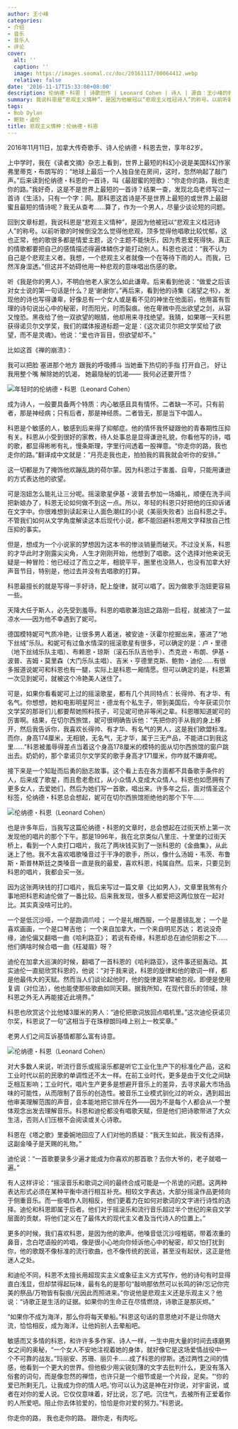 ```yaml
---
author: 王小峰
categories:
- 介绍
- 音乐
- 音乐人
- 评论
cover:
  alt: ''
  caption: ''
  image: https://images.soomal.cc/doc/20161117/00064412.webp
  relative: false
date: '2016-11-17T15:33:08+08:00'
description: 伦纳德・科恩 | 诗歌创作 | Leonard Cohen | 诗人 | 源自：王小峰的微博 | 版权：转载 |  平均/总评分：10.00/10
summary: 我说科恩是“悲观主义情种”，是因为他被冠以“悲观主义桂冠诗人”的称号。以前听歌的时候倒没怎么觉得他悲观，顶多觉得他唱歌比较忧郁，这也正常，他的歌很多都是情爱主题，这个主题不能快乐，因为秀恩爱死得快。真正的情歌都要把自己的感情描述得遍体鳞伤才能打动别人……
tags:
- Bob Dylan
- 鲍勃・迪伦
title: 悲观主义情种：伦纳德・科恩
---
```


2016年11月11日，加拿大传奇歌手、诗人伦纳德・科恩去世，享年82岁。


上中学时，我在《读者文摘》杂志上看到，世界上最短的科幻小说是美国科幻作家弗里蒂克・布朗写的：“地球上最后一个人独自坐在房间，这时，忽然响起了敲门声。”后来读到伦纳德・科恩的一首诗，叫《最甜蜜的短歌》：“你走你的路，我也走你的路。”我好奇，这是不是世界上最短的一首诗？结果一查，发现北岛老师写过一首诗《生活》，只有一个字：网。那科恩这首诗是不是世界上最短的或世界上最甜蜜且最短的情诗呢？我无从查考……算了，作为一个男人，尽量少谈论短的问题。

回到文章标题，我说科恩是“悲观主义情种”，是因为他被冠以“悲观主义桂冠诗人”的称号。以前听歌的时候倒没怎么觉得他悲观，顶多觉得他唱歌比较忧郁，这也正常，他的歌很多都是情爱主题，这个主题不能快乐，因为秀恩爱死得快。真正的情歌都要把自己的感情描述得遍体鳞伤才能打动别人。科恩也说过：“我不认为自己是个悲观主义者。我想，一个悲观主义者就像一个在等待下雨的人。而我，已然浑身湿透。”但这并不妨碍他用一种悲观的意味唱出伤感的歌。

听《我是你的男人》，不明白他老人家怎么如此谦卑。后来看到他说：“做爱之后该对女士说的第一句话是什么？是‘谢谢你’。”再后来，看到他的诗集《渴望之书》，发现他的诗也写得谦卑，好像总有一个女人或是看不见的神坐在他面前，他用富有哲理的诗句说出心中的秘密，时而阳光，时而裂痕。他在卑微中亮出欲望之剑，从容又惶恐。黑夜给了他一双欲望的眼腈，他却用来寻找绝望。我猜，如果哪一天科恩获得诺贝尔文学奖，我们的媒体报道标题一定是：《这次诺贝尔把文学奖给了欲望，而不是灵魂》。他说：“爱也许盲目，但欲望却不。”

比如这首《禅的崩溃》：

我可以把脸
塞进那个地方
跟我的呼吸搏斗
当她垂下热切的手指
打开自己，
好让我用整个嘴
解除她的饥渴，
她最隐秘的饥渴――
我何必还要开悟？

![年轻时的伦纳德・科恩（Leonard Cohen）](https://images.soomal.cc/doc/20160920/00063409.webp)





成为诗人，一般要具备两个特质：内心敏感且具有情怀。二者缺一不可。只有前者，那是神经病；只有后者，那是神经质。二者皆无，那是当下中国人。

科恩是个敏感的人，敏感到后来得了抑郁症。他的情怀我怀疑跟他的青春期性压抑有关。科恩从小受到很好的家教，待人处事总是显得谦逊礼貌，你看他写的诗，唱的歌，都显得彬彬有礼，慢条斯理，字里行间透着一股禅意。“你走你的路，我也走你的路。”翻译成中文就是：“月亮走我也走，拍拍我的肩我就会听你的安排。”

这一切都是为了掩饰他欢蹦乱跳的荷尔蒙。因为科恩过于害羞、自卑，只能用谦逊的方式表达他的欲望。

可是泡妞怎么能礼让三分呢。摇滚歌星伊基・波普去参加一场婚礼，顺便在洗手间把新娘办了，科恩无论如何做不到这一点。所以，年轻的科恩只好把他的压抑诉诸在文字中。你很难想到读起来让人面色潮红的小说《美丽失败者》出自科恩之手。不管我们如何从文学角度解读这本后现代小说，都不能回避科恩用文字释放自己性压抑的事实。

但是，想成为一个小说家的梦想因为这本书的惨淡销量而破灭。不过没关系，科恩的才华此时才刚露尖尖角，人生才刚刚开始，他想到了唱歌。这个选择对他来说无疑是一种冒险：他已经过了而立之年，相貌平平，圈里也没熟人，也没有加拿大好声音节目，特别是，他过去并没有去唱歌的打算。

科恩最擅长的就是写得一手好诗，配上旋律，就可以唱了。因为做歌手泡妞更容易一些。

天降大任于斯人，必先受到羞辱。科恩的唱歌兼泡妞之路刚一启程，就被浇了一盆凉水――因为他不幸遇到了妮可。

德国模特妮可气质冷艳，让很多男人着迷，被安迪・沃霍尔挖掘出来，塞进了“地下丝绒”乐队。和妮可有过鱼水情深的摇滚歌星有很多，可以确定的是：卢・里德（地下丝绒乐队主唱）、布赖恩・琼斯（滚石乐队吉他手）、杰克逊・布朗、伊基・波普、吉姆・莫里森（大门乐队主唱）、吉米・亨德里克斯、鲍勃・迪伦……有很多报道说妮可和科恩也有一腿，实际上是科恩一厢情愿。但可以确定的是，科恩第一次见到妮可，就被这个冷艳美人迷住了。

可是，如果你看看妮可上过的摇滚歌星，都有几个共同特点：长得帅、有才华、有名气。你想想，她和电影明星阿兰・德龙有个私生子，带到美国后，今年获诺贝尔文学奖的那哥们儿都要帮她照料孩子，可见妮可绝非等闲之辈。科恩哪知道妮可的厉害啊。结果，在切尔西旅馆，妮可很明确告诉他：“先把你的手从我的身上移开，然后我告诉你，我喜欢长得帅、有才华、有名气的男人，这是我们欧盟标准。而你，身高174厘米，无相貌，无名气，无才华，属于三无产品，不能进口到我这里……”科恩被羞辱得差点当着这个身高178厘米的模特的面从切尔西旅馆的窗户跳出去。奶奶的，那个拿诺贝尔文学奖的歌手身高才171厘米，你咋就不嫌弃呢。

接下来是一个知耻而后勇的励志故事。这个看上去在各方面都不具备歌手条件的人，后来成了歌星，而且愈老愈红，从小众情人变成大众情人。科恩也如愿拥有了更多女人，去爱她们，然后为她们写一首歌，唱出来。许多年之后，面对情圣这个标签，伦纳德・科恩总会想起，妮可在切尔西旅馆拒绝他的那个下午……

![伦纳德・科恩（Leonard Cohen）](https://images.soomal.cc/doc/20160920/00063408.webp)





也是许多年后，当我写这篇伦纳德・科恩的文章时，总会想起在过街天桥上第一次发现他的唱片的那个下午。那是1996年，我在北京类似八里庄、十里堡的过街天桥上，看到一个人卖打口唱片，我花了两块钱买到了一张科恩的《金曲集》，从此迷上了他。我不太喜欢唱歌嗓音过于干净的歌手，所以，像什么汤姆・韦茨、布鲁斯・斯普林斯廷之类嗓音一直是我的最爱，喜欢科恩，纯属自然。后来，只要见到科恩的唱片，我都会买一张。

因为这张两块钱的打口唱片，我后来写过一篇文章《比如男人》，文章里我煞有介事地把科恩和迪伦做了一番比较。后来我发现，很多人都爱把这两位放在一起对比。其实真没啥可比的。

一个是低沉沙哑，一个是跑调爪哇；
一个是礼帽西服，一个是墨镜乱发；
一个是喜欢画画，一个是口琴吉他；
一个来自加拿大，一个来自明尼苏达；
若说没奇缘，迪伦偏又翻唱一曲《哈利路亚》；
若说有奇缘，科恩却总在迪伦阴影之下……
他们俩啥时候合唱一曲《枉凝眉》呀？

迪伦在加拿大巡演的时候，翻唱了一首科恩的《哈利路亚》，这件事还挺轰动。其实迪伦一直挺欣赏科恩的，他说：“对于我来说，科恩的旋律和他的歌词一样，都是他最伟大的天赋。然而当人们谈论起他时，他的旋律是常常被忽视。即便是使用复调（对位法），他也能使那些歌曲如同天籁。据我所知，在现代音乐的领域，除科恩之外无人再能接近此境界。”

科恩也欣赏这个比他矮3厘米的男人：“迪伦把歌词放回点唱机里。”这次迪伦获诺贝尔奖，科恩说了一句“这相当于在珠穆朗玛峰上别上一枚奖章。”

老男人们之间互诉基情都那么富有诗意。

![伦纳德・科恩（Leonard Cohen）](https://images.soomal.cc/doc/20161117/00064412.webp)





对大多数人来说，听流行音乐或摇滚乐都是听它工业化生产下的标准化产品，这和工业时代以前的民歌的单调性还不太一样。在前工业时代，更多是由于文化之间缺乏相互影响；工业时代，唱片生产更多是想避开音乐上的差异，去寻求最大市场品味的可能性，从而限制了音乐的创造性。被音乐工业模式驯化过的听众，遇到超出他审美理解范围的声音，会本能地把它排斥在外――因为不是每个人都会从一个整体观念出发去理解音乐。科恩和迪伦都没有唱歌天赋，但是他们把诗歌带进了大众生活，否则人们压根不会阅读或关心诗歌。

科恩在《塔之歌》里委婉地回应了人们对他的质疑：“我天生如此，我没有选择，这副金嗓子是天赐的礼物。”

迪伦说：“一首歌要录多少遍才能成为你喜欢的那首歌？去你大爷的，老子就唱一遍。”

有人这样评论：“摇滚音乐和歌词之间的最终合成可能是一个吊诡的问题。这两种表达形式必须在某种平衡中进行相互补充。相较文字表达，大部分摇滚作品更倾向于侧重音乐。而一些唱作人则相反，他们更着力在如何对歌词的文字进行诗性的选择。迪伦和科恩即属于后者。他们对于摇滚乐和流行音乐超过半个世纪的来自文学层面的贡献，将他们定义在了最伟大的现代主义者及当代诗人的位置上。”

更多的时候，我们喜欢科恩，是因为他的歌声。他嗓音低沉沙哑粗砺，带着浓重的鼻音，念白呓语般的吟唱，像是很小心地向你倾诉他心中的秘密，却又怕打扰到你，他的歌既不像标准的流行歌曲，也不像传统的民谣，甚至没有起伏，这正是他迷人之处。

和迪伦不同，科恩不太擅长用超现实主义或象征主义方式写作，他的诗句有时显得直白浅显，但却禁得起玩味，最有名的是那句“敲响那依然可以长鸣的钟/忘记你完美的祭品/万物皆有裂痕/光因此而照进来。”你说他是悲观主义还是乐观主义？他说：“诗歌正是生活的证据。如果你的生命正在尽情燃烧，诗歌正是那灰烬。”

“如果你不成为海洋，那么你将每天晕船。”科恩这句话的意思绝对不是让你随大流，恰恰相反，成为海洋，让他妈别人去晕船吧。

敏感而又多情的科恩，和许许多多作家、诗人一样，一生中用大量的时间去琢磨男女之间的奥秘，“一个女人不安地注视着她的身体，就好像它是这场爱情战役中一个不可靠的战友。”玛丽安、苏珊、丽贝卡……成了科恩的缪斯。透过两性之间的情感，他看到一个更大的世界。但他极少用尖锐刻薄的文字去批判什么，更没有落入俗套的词句，而是像忽然的禅悟，也许只是一个细节或是一个片段，足矣。“‘你的爱已所剩无几，让我成为你的情人吧。’你可以认为这是神在对你说，对宇宙说，或者在对你的爱人说。它仅仅意味着，好比说，忘了吧。沉住气，去被所有正爱着你的人所爱吧。阻止你去体验爱的，恰恰是你对爱的努力。”科恩说。

​你走你的路，
我也走你的路。
跟你走，有肉吃。